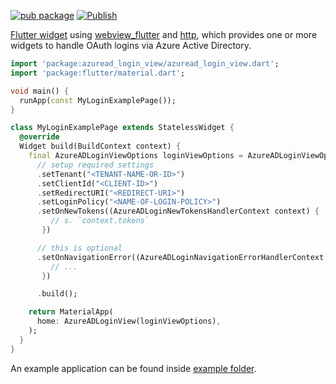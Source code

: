 [![pub package](https://img.shields.io/pub/v/azuread_login_view.svg)](https://pub.dev/packages/azuread_login_view)
[![Publish](https://github.com/egomobile/azuread_login_view/actions/workflows/publish.yml/badge.svg)](https://github.com/egomobile/azuread_login_view/actions/workflows/publish.yml)

[Flutter widget](https://docs.flutter.dev/development/ui/widgets) using [webview_flutter](https://pub.dev/packages/webview_flutter) and [http](https://pub.dev/packages/http), which provides one or more widgets to handle OAuth logins via Azure Active Directory.

```dart
import 'package:azuread_login_view/azuread_login_view.dart';
import 'package:flutter/material.dart';

void main() {
  runApp(const MyLoginExamplePage());
}

class MyLoginExamplePage extends StatelessWidget {
  @override
  Widget build(BuildContext context) {
    final AzureADLoginViewOptions loginViewOptions = AzureADLoginViewOptionsBuilder()
      // setup required settings
      .setTenant("<TENANT-NAME-OR-ID>")
      .setClientId("<CLIENT-ID>")
      .setRedirectURI("<REDIRECT-URI>")
      .setLoginPolicy("<NAME-OF-LOGIN-POLICY>")
      .setOnNewTokens((AzureADLoginNewTokensHandlerContext context) {
         // s. `context.tokens`
       })

      // this is optional
      .setOnNavigationError((AzureADLoginNavigationErrorHandlerContext context) {
         // ...
       })

      .build();

    return MaterialApp(
      home: AzureADLoginView(loginViewOptions),
    );
  }
}
```

An example application can be found inside [example folder](./example/).
